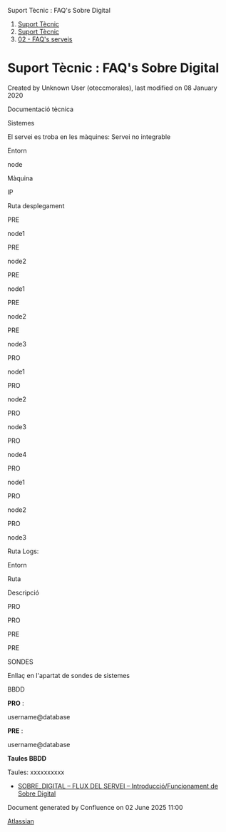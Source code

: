 Suport Tècnic : FAQ's Sobre Digital  

1.  [Suport Tècnic](index.html)
2.  [Suport Tècnic](13893782.html)
3.  [02 - FAQ's serveis](26313393.html)

Suport Tècnic : FAQ's Sobre Digital
===================================

Created by Unknown User (oteccmorales), last modified on 08 January 2020

Documentació tècnica

  

Sistemes

El servei es troba en les màquines: Servei no integrable

  

Entorn

node

Màquina

IP

Ruta desplegament

PRE

node1

  

  

  

PRE

node2

  

  

  

PRE

node1

  

  

  

PRE

node2

  

  

  

PRE

node3

  

  

  

PRO

node1

  

  

  

PRO

node2

  

  

  

PRO

node3

  

  

  

PRO

node4

  

  

  

PRO

node1

  

  

  

PRO

node2

  

  

  

PRO

node3

  

  

  

  

Ruta Logs:

Entorn

Ruta

Descripció

PRO

  

  

PRO

  

  

PRE

  

  

PRE

  

  

  

  

SONDES

Enllaç en l'apartat de sondes de sistemes

BBDD

**PRO** :

username@database

**PRE** :

username@database

  

  

**Taules BBDD**

Taules:
xxxxxxxxxx

*   [SOBRE\_DIGITAL – FLUX DEL SERVEI – Introducció/Funcionament de Sobre Digital](30867798.html)

Document generated by Confluence on 02 June 2025 11:00

[Atlassian](http://www.atlassian.com/)